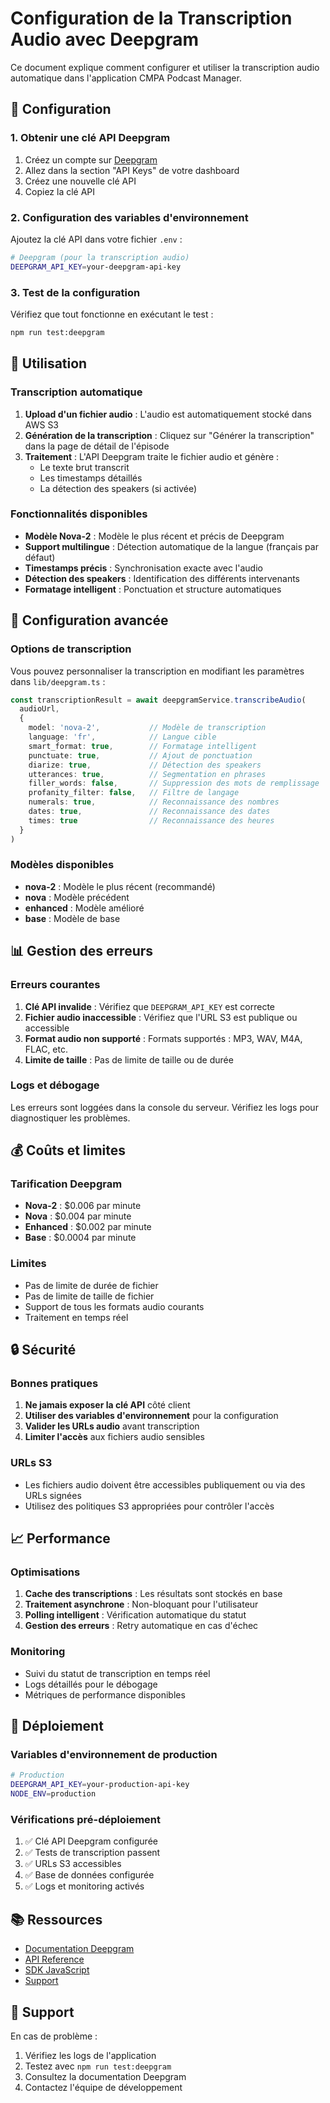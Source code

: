 # Configuration de la Transcription Audio avec Deepgram

Ce document explique comment configurer et utiliser la transcription audio automatique dans l'application CMPA Podcast Manager.

## 🚀 Configuration

### 1. Obtenir une clé API Deepgram

1. Créez un compte sur [Deepgram](https://deepgram.com/)
2. Allez dans la section "API Keys" de votre dashboard
3. Créez une nouvelle clé API
4. Copiez la clé API

### 2. Configuration des variables d'environnement

Ajoutez la clé API dans votre fichier `.env` :

```bash
# Deepgram (pour la transcription audio)
DEEPGRAM_API_KEY=your-deepgram-api-key
```

### 3. Test de la configuration

Vérifiez que tout fonctionne en exécutant le test :

```bash
npm run test:deepgram
```

## 🎯 Utilisation

### Transcription automatique

1. **Upload d'un fichier audio** : L'audio est automatiquement stocké dans AWS S3
2. **Génération de la transcription** : Cliquez sur "Générer la transcription" dans la page de détail de l'épisode
3. **Traitement** : L'API Deepgram traite le fichier audio et génère :
   - Le texte brut transcrit
   - Les timestamps détaillés
   - La détection des speakers (si activée)

### Fonctionnalités disponibles

- **Modèle Nova-2** : Modèle le plus récent et précis de Deepgram
- **Support multilingue** : Détection automatique de la langue (français par défaut)
- **Timestamps précis** : Synchronisation exacte avec l'audio
- **Détection des speakers** : Identification des différents intervenants
- **Formatage intelligent** : Ponctuation et structure automatiques

## 🔧 Configuration avancée

### Options de transcription

Vous pouvez personnaliser la transcription en modifiant les paramètres dans `lib/deepgram.ts` :

```typescript
const transcriptionResult = await deepgramService.transcribeAudio(
  audioUrl,
  {
    model: 'nova-2',           // Modèle de transcription
    language: 'fr',            // Langue cible
    smart_format: true,        // Formatage intelligent
    punctuate: true,           // Ajout de ponctuation
    diarize: true,             // Détection des speakers
    utterances: true,          // Segmentation en phrases
    filler_words: false,       // Suppression des mots de remplissage
    profanity_filter: false,   // Filtre de langage
    numerals: true,            // Reconnaissance des nombres
    dates: true,               // Reconnaissance des dates
    times: true                // Reconnaissance des heures
  }
)
```

### Modèles disponibles

- **nova-2** : Modèle le plus récent (recommandé)
- **nova** : Modèle précédent
- **enhanced** : Modèle amélioré
- **base** : Modèle de base

## 📊 Gestion des erreurs

### Erreurs courantes

1. **Clé API invalide** : Vérifiez que `DEEPGRAM_API_KEY` est correcte
2. **Fichier audio inaccessible** : Vérifiez que l'URL S3 est publique ou accessible
3. **Format audio non supporté** : Formats supportés : MP3, WAV, M4A, FLAC, etc.
4. **Limite de taille** : Pas de limite de taille ou de durée

### Logs et débogage

Les erreurs sont loggées dans la console du serveur. Vérifiez les logs pour diagnostiquer les problèmes.

## 💰 Coûts et limites

### Tarification Deepgram

- **Nova-2** : $0.006 par minute
- **Nova** : $0.004 par minute
- **Enhanced** : $0.002 par minute
- **Base** : $0.0004 par minute

### Limites

- Pas de limite de durée de fichier
- Pas de limite de taille de fichier
- Support de tous les formats audio courants
- Traitement en temps réel

## 🔒 Sécurité

### Bonnes pratiques

1. **Ne jamais exposer la clé API** côté client
2. **Utiliser des variables d'environnement** pour la configuration
3. **Valider les URLs audio** avant transcription
4. **Limiter l'accès** aux fichiers audio sensibles

### URLs S3

- Les fichiers audio doivent être accessibles publiquement ou via des URLs signées
- Utilisez des politiques S3 appropriées pour contrôler l'accès

## 📈 Performance

### Optimisations

1. **Cache des transcriptions** : Les résultats sont stockés en base
2. **Traitement asynchrone** : Non-bloquant pour l'utilisateur
3. **Polling intelligent** : Vérification automatique du statut
4. **Gestion des erreurs** : Retry automatique en cas d'échec

### Monitoring

- Suivi du statut de transcription en temps réel
- Logs détaillés pour le débogage
- Métriques de performance disponibles

## 🚀 Déploiement

### Variables d'environnement de production

```bash
# Production
DEEPGRAM_API_KEY=your-production-api-key
NODE_ENV=production
```

### Vérifications pré-déploiement

1. ✅ Clé API Deepgram configurée
2. ✅ Tests de transcription passent
3. ✅ URLs S3 accessibles
4. ✅ Base de données configurée
5. ✅ Logs et monitoring activés

## 📚 Ressources

- [Documentation Deepgram](https://developers.deepgram.com/)
- [API Reference](https://developers.deepgram.com/reference)
- [SDK JavaScript](https://github.com/deepgram/deepgram-node-sdk)
- [Support](https://support.deepgram.com/)

## 🤝 Support

En cas de problème :

1. Vérifiez les logs de l'application
2. Testez avec `npm run test:deepgram`
3. Consultez la documentation Deepgram
4. Contactez l'équipe de développement
